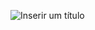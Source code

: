 
![Inserir um título](https://user-images.githubusercontent.com/104728985/185769355-dc5ed636-1667-4bf4-9fb8-bc1dd7aee7f7.gif)
